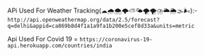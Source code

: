 APi Used For Weather Tracking(☁🌧🌨🌩⛅🌤🌪🌪⛈🌥🌦🌫🌬):- `http://api.openweathermap.org/data/2.5/forecast?q=delhi&appid=ca869b8d4f1a1a9fa1b200e5cef8d33a&units=metric`

Api Used For Covid 19 = `https://coronavirus-19-api.herokuapp.com/countries/india`
